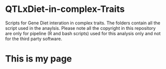 # QTLxDiet-in-complex-Traits
Scripts for Gene Diet interation in complex traits. The folders contain all the script used in the anaylsis.
Please note all the copyright in this repository are only for pipeline (R and bash scripts) used for this analysis only and not for the third party software.
<h1> This is my page</h1>
